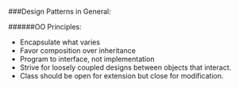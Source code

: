 ###Design Patterns in General: 


######OO Principles: 
- Encapsulate what varies
- Favor composition over inheritance
- Program to interface, not implementation
- Strive for loosely coupled designs between objects that interact.
- Class should be open for extension but close for modification.
